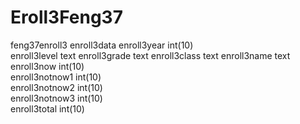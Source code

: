 # Eroll3Feng37
feng37enroll3
 enroll3data
 enroll3year int(10) 	
 enroll3level	  	text 
 enroll3grade	  	text 
 enroll3class  	text 
 enroll3name	 	text 
 enroll3now	int(10) 	
 enroll3notnow1 int(10) 	
 enroll3notnow2 int(10) 	
 enroll3notnow3	 int(10) 	
 enroll3total 	 int(10) 	
